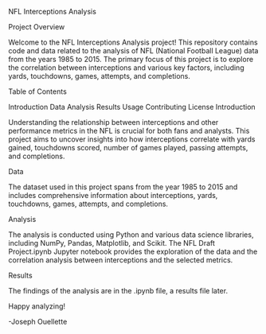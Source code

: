 NFL Interceptions Analysis

Project Overview

Welcome to the NFL Interceptions Analysis project! This repository contains code and data related to the analysis of NFL (National Football League) data from the years 1985 to 2015. The primary focus of this project is to explore the correlation between interceptions and various key factors, including yards, touchdowns, games, attempts, and completions.

Table of Contents

Introduction
Data
Analysis
Results
Usage
Contributing
License
Introduction

Understanding the relationship between interceptions and other performance metrics in the NFL is crucial for both fans and analysts. This project aims to uncover insights into how interceptions correlate with yards gained, touchdowns scored, number of games played, passing attempts, and completions.

Data

The dataset used in this project spans from the year 1985 to 2015 and includes comprehensive information about interceptions, yards, touchdowns, games, attempts, and completions.

Analysis

The analysis is conducted using Python and various data science libraries, including NumPy, Pandas, Matplotlib, and Scikit. The NFL Draft Project.ipynb Jupyter notebook provides the exploration of the data and the correlation analysis between interceptions and the selected metrics.

Results

The findings of the analysis are in the .ipynb file, a results file later.

Happy analyzing!

-Joseph Ouellette
